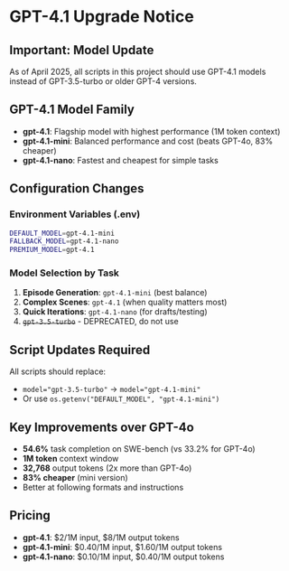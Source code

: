 # GPT-4.1 Upgrade Notice

## Important: Model Update
As of April 2025, all scripts in this project should use GPT-4.1 models instead of GPT-3.5-turbo or older GPT-4 versions.

## GPT-4.1 Model Family
- **gpt-4.1**: Flagship model with highest performance (1M token context)
- **gpt-4.1-mini**: Balanced performance and cost (beats GPT-4o, 83% cheaper)
- **gpt-4.1-nano**: Fastest and cheapest for simple tasks

## Configuration Changes

### Environment Variables (.env)
```bash
DEFAULT_MODEL=gpt-4.1-mini
FALLBACK_MODEL=gpt-4.1-nano
PREMIUM_MODEL=gpt-4.1
```

### Model Selection by Task
1. **Episode Generation**: `gpt-4.1-mini` (best balance)
2. **Complex Scenes**: `gpt-4.1` (when quality matters most)
3. **Quick Iterations**: `gpt-4.1-nano` (for drafts/testing)
4. ~~`gpt-3.5-turbo`~~ - DEPRECATED, do not use

## Script Updates Required
All scripts should replace:
- `model="gpt-3.5-turbo"` → `model="gpt-4.1-mini"`
- Or use `os.getenv("DEFAULT_MODEL", "gpt-4.1-mini")`

## Key Improvements over GPT-4o
- **54.6%** task completion on SWE-bench (vs 33.2% for GPT-4o)
- **1M token** context window
- **32,768** output tokens (2x more than GPT-4o)
- **83% cheaper** (mini version)
- Better at following formats and instructions

## Pricing
- **gpt-4.1**: $2/1M input, $8/1M output tokens
- **gpt-4.1-mini**: $0.40/1M input, $1.60/1M output tokens
- **gpt-4.1-nano**: $0.10/1M input, $0.40/1M output tokens